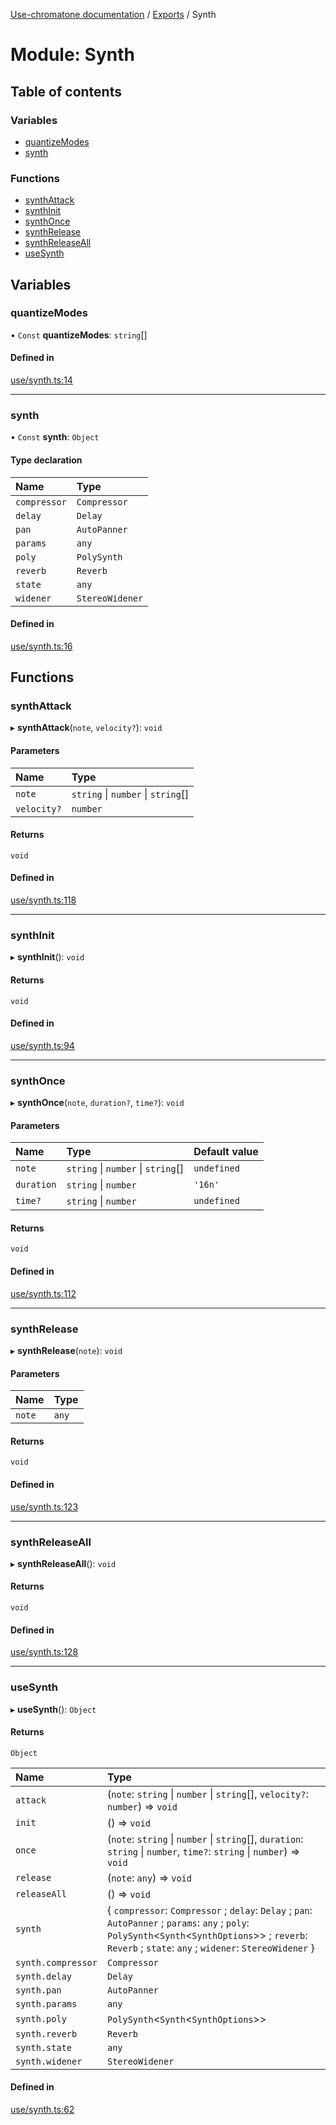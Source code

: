 [Use-chromatone documentation](../README.md) / [Exports](../modules.md) / Synth

# Module: Synth

## Table of contents

### Variables

- [quantizeModes](Synth.md#quantizemodes)
- [synth](Synth.md#synth)

### Functions

- [synthAttack](Synth.md#synthattack)
- [synthInit](Synth.md#synthinit)
- [synthOnce](Synth.md#synthonce)
- [synthRelease](Synth.md#synthrelease)
- [synthReleaseAll](Synth.md#synthreleaseall)
- [useSynth](Synth.md#usesynth)

## Variables

### quantizeModes

• `Const` **quantizeModes**: `string`[]

#### Defined in

[use/synth.ts:14](https://github.com/chromatone/chromatone.center/blob/a50ab21b4/use/synth.ts#L14)

___

### synth

• `Const` **synth**: `Object`

#### Type declaration

| Name | Type |
| :------ | :------ |
| `compressor` | `Compressor` |
| `delay` | `Delay` |
| `pan` | `AutoPanner` |
| `params` | `any` |
| `poly` | `PolySynth` |
| `reverb` | `Reverb` |
| `state` | `any` |
| `widener` | `StereoWidener` |

#### Defined in

[use/synth.ts:16](https://github.com/chromatone/chromatone.center/blob/a50ab21b4/use/synth.ts#L16)

## Functions

### synthAttack

▸ **synthAttack**(`note`, `velocity?`): `void`

#### Parameters

| Name | Type |
| :------ | :------ |
| `note` | `string` \| `number` \| `string`[] |
| `velocity?` | `number` |

#### Returns

`void`

#### Defined in

[use/synth.ts:118](https://github.com/chromatone/chromatone.center/blob/a50ab21b4/use/synth.ts#L118)

___

### synthInit

▸ **synthInit**(): `void`

#### Returns

`void`

#### Defined in

[use/synth.ts:94](https://github.com/chromatone/chromatone.center/blob/a50ab21b4/use/synth.ts#L94)

___

### synthOnce

▸ **synthOnce**(`note`, `duration?`, `time?`): `void`

#### Parameters

| Name | Type | Default value |
| :------ | :------ | :------ |
| `note` | `string` \| `number` \| `string`[] | `undefined` |
| `duration` | `string` \| `number` | `'16n'` |
| `time?` | `string` \| `number` | `undefined` |

#### Returns

`void`

#### Defined in

[use/synth.ts:112](https://github.com/chromatone/chromatone.center/blob/a50ab21b4/use/synth.ts#L112)

___

### synthRelease

▸ **synthRelease**(`note`): `void`

#### Parameters

| Name | Type |
| :------ | :------ |
| `note` | `any` |

#### Returns

`void`

#### Defined in

[use/synth.ts:123](https://github.com/chromatone/chromatone.center/blob/a50ab21b4/use/synth.ts#L123)

___

### synthReleaseAll

▸ **synthReleaseAll**(): `void`

#### Returns

`void`

#### Defined in

[use/synth.ts:128](https://github.com/chromatone/chromatone.center/blob/a50ab21b4/use/synth.ts#L128)

___

### useSynth

▸ **useSynth**(): `Object`

#### Returns

`Object`

| Name | Type |
| :------ | :------ |
| `attack` | (`note`: `string` \| `number` \| `string`[], `velocity?`: `number`) => `void` |
| `init` | () => `void` |
| `once` | (`note`: `string` \| `number` \| `string`[], `duration`: `string` \| `number`, `time?`: `string` \| `number`) => `void` |
| `release` | (`note`: `any`) => `void` |
| `releaseAll` | () => `void` |
| `synth` | { `compressor`: `Compressor` ; `delay`: `Delay` ; `pan`: `AutoPanner` ; `params`: `any` ; `poly`: `PolySynth`<`Synth`<`SynthOptions`\>\> ; `reverb`: `Reverb` ; `state`: `any` ; `widener`: `StereoWidener`  } |
| `synth.compressor` | `Compressor` |
| `synth.delay` | `Delay` |
| `synth.pan` | `AutoPanner` |
| `synth.params` | `any` |
| `synth.poly` | `PolySynth`<`Synth`<`SynthOptions`\>\> |
| `synth.reverb` | `Reverb` |
| `synth.state` | `any` |
| `synth.widener` | `StereoWidener` |

#### Defined in

[use/synth.ts:62](https://github.com/chromatone/chromatone.center/blob/a50ab21b4/use/synth.ts#L62)
